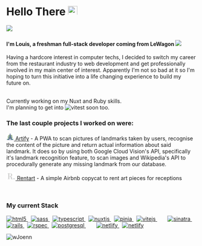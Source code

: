 <h1>Hello There <img src="https://emoji.slack-edge.com/T02NE0241/ruby_pic/a027ab8b631456a6.gif" height="25" width="25"></h1>
<img src="https://i.redd.it/qpiln2r753141.gif">

<h4>I'm Louis, a freshman full-stack developer coming from LeWagon <img src="https://emoji.slack-edge.com/T02NE0241/wagon-logo/8174979b99be030e.png" height="20"></h4>
<p>Having a hardcore interest in computer techs, I decided to switch my career from the restaurant industry to web development and get professionally involved in my main center of interest.
Apparently I'm not so bad at it so I'm hoping to turn this initiative into a life changing experience to build my future on.<br /><br />

Currently working on my Nuxt and Ruby skills.<br>
I'm planning to get into 
<img src="https://github.com/wJoenn/wJoenn/assets/75388869/04814aa1-3b59-44d6-84aa-0c650b8a5981" alt="vitest" height="25"/>
soon too.
 
<h3 align="left">The last couple projects I worked on were:</h3>
<p>
  <a href="https://github.com/wJoenn/artify"><img src="/artify_favicon.png" alt="artify favicon" height="20"> Artify</a> 
   - A PWA to scan pictures of landmarks taken by users, recognise the content of the picture and return actual information about said landmark. It does so by using both Google Cloud Vision's API, specifically it's landmark recognition feature, to scan images and Wikipedia's API to procedurally generate any missing landmark from our database.
</p>

<p>
  <a href="https://github.com/wJoenn/rentart"><img src="/rentart_favicon.png" alt="rentart favicon" height="20"> Rentart</a>
   - A simple Airbnb copycat to rent art pieces for receptions
</p>

<br/>

<h3 align="left">My current Stack</h3>
<p align="left">

  <a href="https://www.w3.org/html/" target="_blank" rel="noreferrer">
    <img src="https://upload.wikimedia.org/wikipedia/commons/thumb/3/38/HTML5_Badge.svg/800px-HTML5_Badge.svg.png" alt="html5" height="55"/>
  </a>&nbsp;
  <a href="https://sass-lang.com" target="_blank" rel="noreferrer">
    <img src="https://github-production-user-asset-6210df.s3.amazonaws.com/75388869/249278075-76e9e151-1d2c-4618-84b4-797d64c026b8.png" alt="sass" height="55"/>
  </a>&nbsp;
  <a href="https://www.typescriptlang.org/" target="_blank" rel="noreferrer">
    <img src="https://user-images.githubusercontent.com/75388869/234981762-04e4cea4-1dab-4544-954e-4bdc701daaec.png" alt="typescript" height="55"/>
  </a>&nbsp;
  <a href="https://nuxt.com/" target="_blank" rel="noreferrer">
    <img src="https://user-images.githubusercontent.com/75388869/239766847-4e47f3d3-d438-44b2-a75b-066040475142.png" alt="nuxtjs" height="55"/>
  </a>&nbsp;
  <a href="https://pinia.vuejs.org/" target="_blank" rel="noreferrer">
  <img src="https://pinia.vuejs.org/logo.svg" alt="pinia" height="55"/>
  </a>&nbsp;
  <a href="https://vitejs.dev/" target="_blank" rel="noreferrer">
    <img src="https://upload.wikimedia.org/wikipedia/commons/thumb/f/f1/Vitejs-logo.svg/244px-Vitejs-logo.svg.png" alt="vitejs" height="55"/>
  </a>&nbsp;&nbsp;&nbsp;&nbsp;&nbsp;&nbsp;
  <a href="https://sinatrarb.com/" target="_blank" rel="noreferrer">
    <img src="https://github-production-user-asset-6210df.s3.amazonaws.com/75388869/248298469-9ba6c628-c3b1-46aa-a1d8-caee46817269.png" alt="sinatra" height="55"/>
  </a>&nbsp;
  <a href="https://rubyonrails.org" target="_blank" rel="noreferrer">
    <img src="https://user-images.githubusercontent.com/75388869/233712934-c6b65254-8208-4301-9102-6adf08e33384.png" alt="rails" height="55"/>
  </a>&nbsp;
   <a href="https://rspec.info/" target="_blank" rel="noreferrer">
    <img src="https://user-images.githubusercontent.com/75388869/234079178-c5e3faba-e80b-40b3-8b8f-2e9cdd6f19e7.png" alt="rspec" height="55"/>
  </a>&nbsp;
  <a href="https://www.postgresql.org" target="_blank" rel="noreferrer">
    <img src="https://upload.wikimedia.org/wikipedia/commons/thumb/2/29/Postgresql_elephant.svg/1985px-Postgresql_elephant.svg.png" alt="postgresql" height="55"/>
  </a>&nbsp;&nbsp;&nbsp;&nbsp;&nbsp;&nbsp;
  <a href="https://www.netlify.com/" target="_blank" rel="noreferrer">
    <img src="https://user-images.githubusercontent.com/75388869/235373918-a2d297cf-d476-4800-adab-11faabf5ad5e.png" alt="netlify" height="55"/>
  </a>&nbsp;
  <a href="https://fly.io/" target="_blank" rel="noreferrer">
    <img src="https://github-production-user-asset-6210df.s3.amazonaws.com/75388869/248782860-0109b3e4-ed28-4f96-8763-e0a1ce5fd321.png" alt="netlify" height="55"/>
  </a>
</p>

![wJoenn](https://github-readme-stats.vercel.app/api/top-langs/?username=wJoenn&layout=compact&theme=transparent&hide_border=true&hide_title=true&text_color=ffffff&card_width=600&size_weight=0.5&count_weight=0.5&hide=shell)
